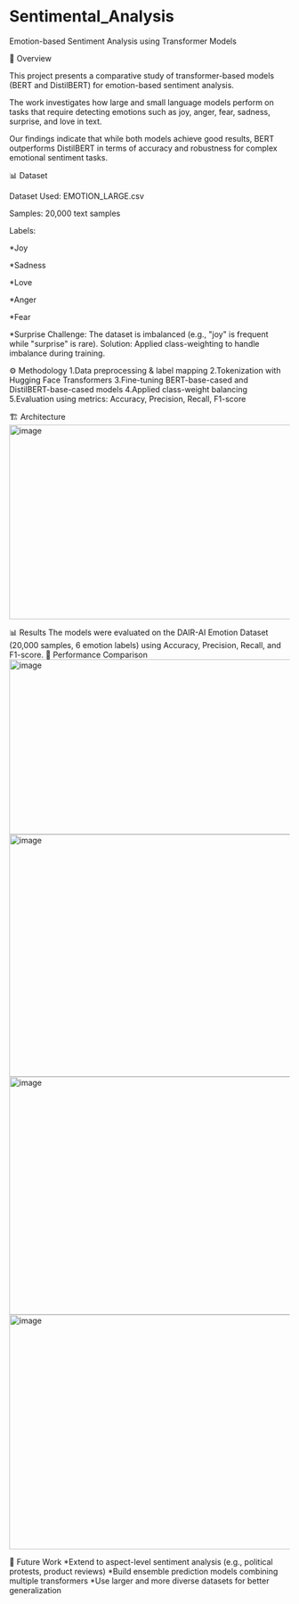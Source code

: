 # Sentimental_Analysis
Emotion-based Sentiment Analysis using Transformer Models

📌 Overview

This project presents a comparative study of transformer-based models (BERT and DistilBERT) for emotion-based sentiment analysis.

The work investigates how large and small language models perform on tasks that require detecting emotions such as joy, anger, fear, sadness, surprise, and love in text.

Our findings indicate that while both models achieve good results, BERT outperforms DistilBERT in terms of accuracy and robustness for complex emotional sentiment tasks.
      
📊 Dataset

Dataset Used: EMOTION_LARGE.csv

Samples: 20,000 text samples

Labels:

*Joy

*Sadness

*Love

*Anger

*Fear

*Surprise
Challenge: The dataset is imbalanced (e.g., "joy" is frequent while "surprise" is rare).
Solution: Applied class-weighting to handle imbalance during training.

⚙️ Methodology
1.Data preprocessing & label mapping
2.Tokenization with Hugging Face Transformers
3.Fine-tuning BERT-base-cased and DistilBERT-base-cased models
4.Applied class-weight balancing
5.Evaluation using metrics: Accuracy, Precision, Recall, F1-score

🏗️ Architecture
<img width="721" height="349" alt="image" src="https://github.com/user-attachments/assets/e98f72c5-ee7b-450d-989f-3cb29001e009" />

📊 Results
The models were evaluated on the DAIR-AI Emotion Dataset (20,000 samples, 6 emotion labels) using Accuracy, Precision, Recall, and F1-score.
🔹 Performance Comparison
<img width="600" height="314" alt="image" src="https://github.com/user-attachments/assets/2e811068-e6fe-495d-b75b-f98da128a9e6" />
<img width="683" height="435" alt="image" src="https://github.com/user-attachments/assets/3de50cea-b357-4314-a69c-1c820455fca7" />
<img width="697" height="427" alt="image" src="https://github.com/user-attachments/assets/a622ce56-b43f-4ead-8e35-77a2283f60aa" />
<img width="709" height="421" alt="image" src="https://github.com/user-attachments/assets/b371e0ef-f4a2-4418-9f45-bfc133f487df" />

🔮 Future Work
*Extend to aspect-level sentiment analysis (e.g., political protests, product reviews)
*Build ensemble prediction models combining multiple transformers
*Use larger and more diverse datasets for better generalization
